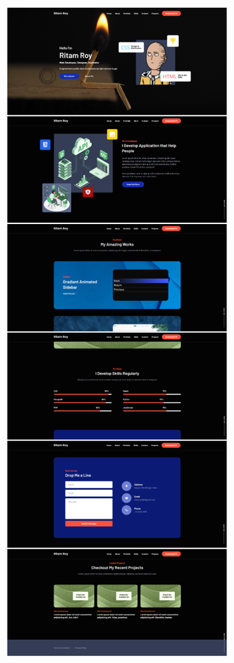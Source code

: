 ![](screenshorts/portfolio1.png)
![](screenshorts/portfolio2.png)
![](screenshorts/portfolio3.png)
![](screenshorts/portfolio4.png)
![](screenshorts/portfolio5.png)
![](screenshorts/portfolio6.png)
